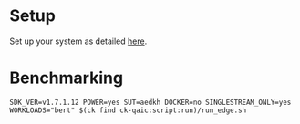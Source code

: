 # Setup
Set up your system as detailed [here](https://github.com/krai/ck-qaic/blob/main/script/setup.aedk/README.md).

# Benchmarking
```
SDK_VER=v1.7.1.12 POWER=yes SUT=aedkh DOCKER=no SINGLESTREAM_ONLY=yes WORKLOADS="bert" $(ck find ck-qaic:script:run)/run_edge.sh
```
